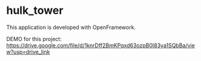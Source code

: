 # hulk_tower
This application is developed with OpenFramework.

DEMO for this project:
https://drive.google.com/file/d/1knrDff2BmKPqxd63ozpB0I83ya1SQbBa/view?usp=drive_link
